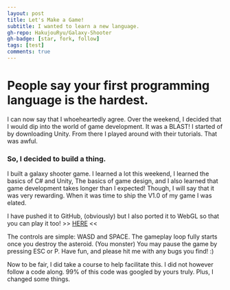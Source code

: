 ```yaml
---
layout: post
title: Let's Make a Game!
subtitle: I wanted to learn a new language.
gh-repo: HakujouRyu/Galaxy-Shooter
gh-badge: [star, fork, follow]
tags: [test]
comments: true
---
```



# People say your first programming language is the hardest.

I can now say that I whoeheartedly agree. Over the weekend, I decided that I would dip into the world of game development. 
It was a BLAST! I started of by downloading Unity. From there I played around with their tutorials. That was awful. 

### So, I decided to build a thing.

I built a galaxy shooter game. I learned a lot this weekend, I learned the basics of C# and Unity, The basics of game design,
and I also learned that game development takes longer than I expected! Though, I will say that it was very rewarding. 
When it was time to ship the V1.0 of my game I was elated. 

I have pushed it to GitHub, (obviously) but I also ported it to WebGL so that you can play it too! >> [HERE](http://www.claywaddell.com/Games/GalaxyShooter/) <<

The controls are simple: WASD and SPACE.  The gameplay loop fully starts once you destroy the asteroid. (You monster)
You may pause the game by pressing ESC or P. Have fun, and please hit me with any bugs you find! :) 

Now to be fair, I did take a course to help facilitate this. I did not however follow a code along. 99% of this code was googled by yours truly. Plus, I changed some things.
